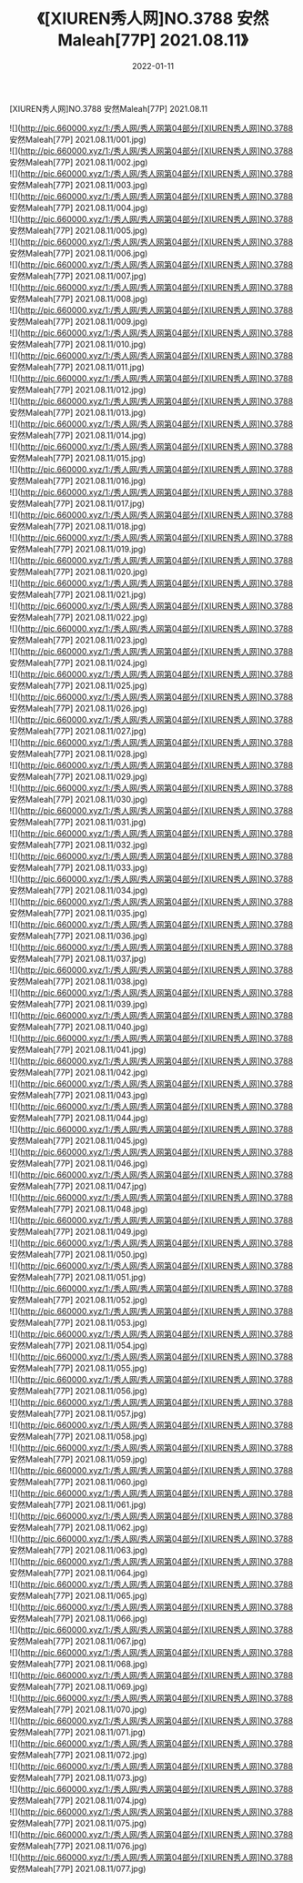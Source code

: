 ﻿---
layout: post
title:  《[XIUREN秀人网]NO.3788 安然Maleah[77P] 2021.08.11》
date:   2022-01-11
img: http://pic.660000.xyz/1:/秀人网/秀人网第04部分/[XIUREN秀人网]NO.3788 安然Maleah[77P] 2021.08.11/000.jpg
categories: [美女, 清纯, 唯美]
---

[XIUREN秀人网]NO.3788 安然Maleah[77P] 2021.08.11

 ![](http://pic.660000.xyz/1:/秀人网/秀人网第04部分/[XIUREN秀人网]NO.3788 安然Maleah[77P] 2021.08.11/001.jpg) <br>![](http://pic.660000.xyz/1:/秀人网/秀人网第04部分/[XIUREN秀人网]NO.3788 安然Maleah[77P] 2021.08.11/002.jpg) <br>![](http://pic.660000.xyz/1:/秀人网/秀人网第04部分/[XIUREN秀人网]NO.3788 安然Maleah[77P] 2021.08.11/003.jpg) <br>![](http://pic.660000.xyz/1:/秀人网/秀人网第04部分/[XIUREN秀人网]NO.3788 安然Maleah[77P] 2021.08.11/004.jpg) <br>![](http://pic.660000.xyz/1:/秀人网/秀人网第04部分/[XIUREN秀人网]NO.3788 安然Maleah[77P] 2021.08.11/005.jpg) <br>![](http://pic.660000.xyz/1:/秀人网/秀人网第04部分/[XIUREN秀人网]NO.3788 安然Maleah[77P] 2021.08.11/006.jpg) <br>![](http://pic.660000.xyz/1:/秀人网/秀人网第04部分/[XIUREN秀人网]NO.3788 安然Maleah[77P] 2021.08.11/007.jpg) <br>![](http://pic.660000.xyz/1:/秀人网/秀人网第04部分/[XIUREN秀人网]NO.3788 安然Maleah[77P] 2021.08.11/008.jpg) <br>![](http://pic.660000.xyz/1:/秀人网/秀人网第04部分/[XIUREN秀人网]NO.3788 安然Maleah[77P] 2021.08.11/009.jpg) <br>![](http://pic.660000.xyz/1:/秀人网/秀人网第04部分/[XIUREN秀人网]NO.3788 安然Maleah[77P] 2021.08.11/010.jpg) <br>![](http://pic.660000.xyz/1:/秀人网/秀人网第04部分/[XIUREN秀人网]NO.3788 安然Maleah[77P] 2021.08.11/011.jpg) <br>![](http://pic.660000.xyz/1:/秀人网/秀人网第04部分/[XIUREN秀人网]NO.3788 安然Maleah[77P] 2021.08.11/012.jpg) <br>![](http://pic.660000.xyz/1:/秀人网/秀人网第04部分/[XIUREN秀人网]NO.3788 安然Maleah[77P] 2021.08.11/013.jpg) <br>![](http://pic.660000.xyz/1:/秀人网/秀人网第04部分/[XIUREN秀人网]NO.3788 安然Maleah[77P] 2021.08.11/014.jpg) <br>![](http://pic.660000.xyz/1:/秀人网/秀人网第04部分/[XIUREN秀人网]NO.3788 安然Maleah[77P] 2021.08.11/015.jpg) <br>![](http://pic.660000.xyz/1:/秀人网/秀人网第04部分/[XIUREN秀人网]NO.3788 安然Maleah[77P] 2021.08.11/016.jpg) <br>![](http://pic.660000.xyz/1:/秀人网/秀人网第04部分/[XIUREN秀人网]NO.3788 安然Maleah[77P] 2021.08.11/017.jpg) <br>![](http://pic.660000.xyz/1:/秀人网/秀人网第04部分/[XIUREN秀人网]NO.3788 安然Maleah[77P] 2021.08.11/018.jpg) <br>![](http://pic.660000.xyz/1:/秀人网/秀人网第04部分/[XIUREN秀人网]NO.3788 安然Maleah[77P] 2021.08.11/019.jpg) <br>![](http://pic.660000.xyz/1:/秀人网/秀人网第04部分/[XIUREN秀人网]NO.3788 安然Maleah[77P] 2021.08.11/020.jpg) <br>![](http://pic.660000.xyz/1:/秀人网/秀人网第04部分/[XIUREN秀人网]NO.3788 安然Maleah[77P] 2021.08.11/021.jpg) <br>![](http://pic.660000.xyz/1:/秀人网/秀人网第04部分/[XIUREN秀人网]NO.3788 安然Maleah[77P] 2021.08.11/022.jpg) <br>![](http://pic.660000.xyz/1:/秀人网/秀人网第04部分/[XIUREN秀人网]NO.3788 安然Maleah[77P] 2021.08.11/023.jpg) <br>![](http://pic.660000.xyz/1:/秀人网/秀人网第04部分/[XIUREN秀人网]NO.3788 安然Maleah[77P] 2021.08.11/024.jpg) <br>![](http://pic.660000.xyz/1:/秀人网/秀人网第04部分/[XIUREN秀人网]NO.3788 安然Maleah[77P] 2021.08.11/025.jpg) <br>![](http://pic.660000.xyz/1:/秀人网/秀人网第04部分/[XIUREN秀人网]NO.3788 安然Maleah[77P] 2021.08.11/026.jpg) <br>![](http://pic.660000.xyz/1:/秀人网/秀人网第04部分/[XIUREN秀人网]NO.3788 安然Maleah[77P] 2021.08.11/027.jpg) <br>![](http://pic.660000.xyz/1:/秀人网/秀人网第04部分/[XIUREN秀人网]NO.3788 安然Maleah[77P] 2021.08.11/028.jpg) <br>![](http://pic.660000.xyz/1:/秀人网/秀人网第04部分/[XIUREN秀人网]NO.3788 安然Maleah[77P] 2021.08.11/029.jpg) <br>![](http://pic.660000.xyz/1:/秀人网/秀人网第04部分/[XIUREN秀人网]NO.3788 安然Maleah[77P] 2021.08.11/030.jpg) <br>![](http://pic.660000.xyz/1:/秀人网/秀人网第04部分/[XIUREN秀人网]NO.3788 安然Maleah[77P] 2021.08.11/031.jpg) <br>![](http://pic.660000.xyz/1:/秀人网/秀人网第04部分/[XIUREN秀人网]NO.3788 安然Maleah[77P] 2021.08.11/032.jpg) <br>![](http://pic.660000.xyz/1:/秀人网/秀人网第04部分/[XIUREN秀人网]NO.3788 安然Maleah[77P] 2021.08.11/033.jpg) <br>![](http://pic.660000.xyz/1:/秀人网/秀人网第04部分/[XIUREN秀人网]NO.3788 安然Maleah[77P] 2021.08.11/034.jpg) <br>![](http://pic.660000.xyz/1:/秀人网/秀人网第04部分/[XIUREN秀人网]NO.3788 安然Maleah[77P] 2021.08.11/035.jpg) <br>![](http://pic.660000.xyz/1:/秀人网/秀人网第04部分/[XIUREN秀人网]NO.3788 安然Maleah[77P] 2021.08.11/036.jpg) <br>![](http://pic.660000.xyz/1:/秀人网/秀人网第04部分/[XIUREN秀人网]NO.3788 安然Maleah[77P] 2021.08.11/037.jpg) <br>![](http://pic.660000.xyz/1:/秀人网/秀人网第04部分/[XIUREN秀人网]NO.3788 安然Maleah[77P] 2021.08.11/038.jpg) <br>![](http://pic.660000.xyz/1:/秀人网/秀人网第04部分/[XIUREN秀人网]NO.3788 安然Maleah[77P] 2021.08.11/039.jpg) <br>![](http://pic.660000.xyz/1:/秀人网/秀人网第04部分/[XIUREN秀人网]NO.3788 安然Maleah[77P] 2021.08.11/040.jpg) <br>![](http://pic.660000.xyz/1:/秀人网/秀人网第04部分/[XIUREN秀人网]NO.3788 安然Maleah[77P] 2021.08.11/041.jpg) <br>![](http://pic.660000.xyz/1:/秀人网/秀人网第04部分/[XIUREN秀人网]NO.3788 安然Maleah[77P] 2021.08.11/042.jpg) <br>![](http://pic.660000.xyz/1:/秀人网/秀人网第04部分/[XIUREN秀人网]NO.3788 安然Maleah[77P] 2021.08.11/043.jpg) <br>![](http://pic.660000.xyz/1:/秀人网/秀人网第04部分/[XIUREN秀人网]NO.3788 安然Maleah[77P] 2021.08.11/044.jpg) <br>![](http://pic.660000.xyz/1:/秀人网/秀人网第04部分/[XIUREN秀人网]NO.3788 安然Maleah[77P] 2021.08.11/045.jpg) <br>![](http://pic.660000.xyz/1:/秀人网/秀人网第04部分/[XIUREN秀人网]NO.3788 安然Maleah[77P] 2021.08.11/046.jpg) <br>![](http://pic.660000.xyz/1:/秀人网/秀人网第04部分/[XIUREN秀人网]NO.3788 安然Maleah[77P] 2021.08.11/047.jpg) <br>![](http://pic.660000.xyz/1:/秀人网/秀人网第04部分/[XIUREN秀人网]NO.3788 安然Maleah[77P] 2021.08.11/048.jpg) <br>![](http://pic.660000.xyz/1:/秀人网/秀人网第04部分/[XIUREN秀人网]NO.3788 安然Maleah[77P] 2021.08.11/049.jpg) <br>![](http://pic.660000.xyz/1:/秀人网/秀人网第04部分/[XIUREN秀人网]NO.3788 安然Maleah[77P] 2021.08.11/050.jpg) <br>![](http://pic.660000.xyz/1:/秀人网/秀人网第04部分/[XIUREN秀人网]NO.3788 安然Maleah[77P] 2021.08.11/051.jpg) <br>![](http://pic.660000.xyz/1:/秀人网/秀人网第04部分/[XIUREN秀人网]NO.3788 安然Maleah[77P] 2021.08.11/052.jpg) <br>![](http://pic.660000.xyz/1:/秀人网/秀人网第04部分/[XIUREN秀人网]NO.3788 安然Maleah[77P] 2021.08.11/053.jpg) <br>![](http://pic.660000.xyz/1:/秀人网/秀人网第04部分/[XIUREN秀人网]NO.3788 安然Maleah[77P] 2021.08.11/054.jpg) <br>![](http://pic.660000.xyz/1:/秀人网/秀人网第04部分/[XIUREN秀人网]NO.3788 安然Maleah[77P] 2021.08.11/055.jpg) <br>![](http://pic.660000.xyz/1:/秀人网/秀人网第04部分/[XIUREN秀人网]NO.3788 安然Maleah[77P] 2021.08.11/056.jpg) <br>![](http://pic.660000.xyz/1:/秀人网/秀人网第04部分/[XIUREN秀人网]NO.3788 安然Maleah[77P] 2021.08.11/057.jpg) <br>![](http://pic.660000.xyz/1:/秀人网/秀人网第04部分/[XIUREN秀人网]NO.3788 安然Maleah[77P] 2021.08.11/058.jpg) <br>![](http://pic.660000.xyz/1:/秀人网/秀人网第04部分/[XIUREN秀人网]NO.3788 安然Maleah[77P] 2021.08.11/059.jpg) <br>![](http://pic.660000.xyz/1:/秀人网/秀人网第04部分/[XIUREN秀人网]NO.3788 安然Maleah[77P] 2021.08.11/060.jpg) <br>![](http://pic.660000.xyz/1:/秀人网/秀人网第04部分/[XIUREN秀人网]NO.3788 安然Maleah[77P] 2021.08.11/061.jpg) <br>![](http://pic.660000.xyz/1:/秀人网/秀人网第04部分/[XIUREN秀人网]NO.3788 安然Maleah[77P] 2021.08.11/062.jpg) <br>![](http://pic.660000.xyz/1:/秀人网/秀人网第04部分/[XIUREN秀人网]NO.3788 安然Maleah[77P] 2021.08.11/063.jpg) <br>![](http://pic.660000.xyz/1:/秀人网/秀人网第04部分/[XIUREN秀人网]NO.3788 安然Maleah[77P] 2021.08.11/064.jpg) <br>![](http://pic.660000.xyz/1:/秀人网/秀人网第04部分/[XIUREN秀人网]NO.3788 安然Maleah[77P] 2021.08.11/065.jpg) <br>![](http://pic.660000.xyz/1:/秀人网/秀人网第04部分/[XIUREN秀人网]NO.3788 安然Maleah[77P] 2021.08.11/066.jpg) <br>![](http://pic.660000.xyz/1:/秀人网/秀人网第04部分/[XIUREN秀人网]NO.3788 安然Maleah[77P] 2021.08.11/067.jpg) <br>![](http://pic.660000.xyz/1:/秀人网/秀人网第04部分/[XIUREN秀人网]NO.3788 安然Maleah[77P] 2021.08.11/068.jpg) <br>![](http://pic.660000.xyz/1:/秀人网/秀人网第04部分/[XIUREN秀人网]NO.3788 安然Maleah[77P] 2021.08.11/069.jpg) <br>![](http://pic.660000.xyz/1:/秀人网/秀人网第04部分/[XIUREN秀人网]NO.3788 安然Maleah[77P] 2021.08.11/070.jpg) <br>![](http://pic.660000.xyz/1:/秀人网/秀人网第04部分/[XIUREN秀人网]NO.3788 安然Maleah[77P] 2021.08.11/071.jpg) <br>![](http://pic.660000.xyz/1:/秀人网/秀人网第04部分/[XIUREN秀人网]NO.3788 安然Maleah[77P] 2021.08.11/072.jpg) <br>![](http://pic.660000.xyz/1:/秀人网/秀人网第04部分/[XIUREN秀人网]NO.3788 安然Maleah[77P] 2021.08.11/073.jpg) <br>![](http://pic.660000.xyz/1:/秀人网/秀人网第04部分/[XIUREN秀人网]NO.3788 安然Maleah[77P] 2021.08.11/074.jpg) <br>![](http://pic.660000.xyz/1:/秀人网/秀人网第04部分/[XIUREN秀人网]NO.3788 安然Maleah[77P] 2021.08.11/075.jpg) <br>![](http://pic.660000.xyz/1:/秀人网/秀人网第04部分/[XIUREN秀人网]NO.3788 安然Maleah[77P] 2021.08.11/076.jpg) <br>![](http://pic.660000.xyz/1:/秀人网/秀人网第04部分/[XIUREN秀人网]NO.3788 安然Maleah[77P] 2021.08.11/077.jpg) <br>